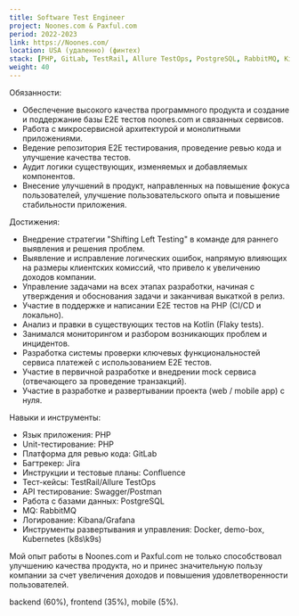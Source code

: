 ```yaml
---
title: Software Test Engineer
project: Noones.com & Paxful.com
period: 2022-2023
link: https://Noones.com/
location: USA (удаленно) (финтех)
stack: [PHP, GitLab, TestRail, Allure TestOps, PostgreSQL, RabbitMQ, Kibana/Grafana, k8s/k9s]
weight: 40
---
```


Обязанности:

- Обеспечение высокого качества программного продукта и создание и поддержание базы E2E тестов noones.com и связанных сервисов.
- Работа с микросервисной архитектурой и монолитными приложениями.
- Ведение репозитория E2E тестирования, проведение ревью кода и улучшение качества тестов.
- Аудит логики существующих, изменяемых и добавляемых компонентов.
- Внесение улучшений в продукт, направленных на повышение фокуса пользователей, улучшение пользовательского опыта и повышение стабильности приложения.

Достижения:

- Внедрение стратегии "Shifting Left Testing" в команде для раннего выявления и решения проблем.
- Выявление и исправление логических ошибок, напрямую влияющих на размеры клиентских комиссий, что привело к увеличению доходов компании.
- Управление задачами на всех этапах разработки, начиная с утверждения и обоснования задачи и заканчивая выкаткой в релиз.
- Участие в поддержке и написании E2E тестов на PHP (CI/CD и локально).
- Анализ и правки в существующих тестов на Kotlin (Flaky tests).
- Занимался мониторингом и разбором возникающих проблем и инцидентов.
- Разработка системы проверки ключевых функциональностей сервиса платежей с использованием E2E тестов.
- Участие в первичной разработке и внедрении mock сервиса (отвечающего за проведение транзакций).
- Участие в разработке и развертывании проекта (web / mobile app) с нуля.

Навыки и инструменты:

- Язык приложения: PHP
- Unit-тестирование: PHP
- Платформа для ревью кода: GitLab
- Багтрекер: Jira
- Инструкции и тестовые планы: Confluence
- Тест-кейсы: TestRail/Allure TestOps
- API тестирование: Swagger/Postman
- Работа с базами данных: PostgreSQL
- MQ: RabbitMQ
- Логирование: Kibana/Grafana
- Инструменты развертывания и управления: Docker, demo-box, Kubernetes (k8s\k9s)

Мой опыт работы в Noones.com и  Paxful.com не только способствовал улучшению качества продукта, но и принес значительную пользу компании за счет увеличения доходов и повышения удовлетворенности пользователей.

backend (60%), frontend (35%), mobile (5%).